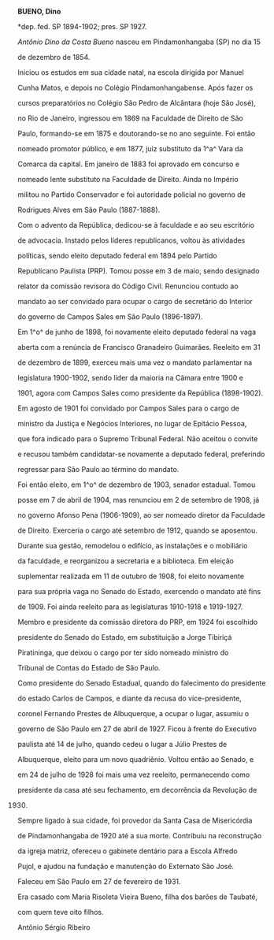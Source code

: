 **BUENO, Dino**



\*dep. fed. SP 1894-1902; pres. SP 1927.



*Antônio Dino da Costa Bueno* nasceu em Pindamonhangaba (SP) no dia 15

de dezembro de 1854.



Iniciou os estudos em sua cidade natal, na escola dirigida por Manuel

Cunha Matos, e depois no Colégio Pindamonhangabense. Após fazer os

cursos preparatórios no Colégio São Pedro de Alcântara (hoje São José),

no Rio de Janeiro, ingressou em 1869 na Faculdade de Direito de São

Paulo, formando-se em 1875 e doutorando-se no ano seguinte. Foi então

nomeado promotor público, e em 1877, juiz substituto da 1^a^ Vara da

Comarca da capital. Em janeiro de 1883 foi aprovado em concurso e

nomeado lente substituto na Faculdade de Direito. Ainda no Império

militou no Partido Conservador e foi autoridade policial no governo de

Rodrigues Alves em São Paulo (1887-1888).



Com o advento da República, dedicou-se à faculdade e ao seu escritório

de advocacia. Instado pelos líderes republicanos, voltou às atividades

políticas, sendo eleito deputado federal em 1894 pelo Partido

Republicano Paulista (PRP). Tomou posse em 3 de maio, sendo designado

relator da comissão revisora do Código Civil. Renunciou contudo ao

mandato ao ser convidado para ocupar o cargo de secretário do Interior

do governo de Campos Sales em São Paulo (1896-1897).



Em 1^o^ de junho de 1898, foi novamente eleito deputado federal na vaga

aberta com a renúncia de Francisco Granadeiro Guimarães. Reeleito em 31

de dezembro de 1899, exerceu mais uma vez o mandato parlamentar na

legislatura 1900-1902, sendo líder da maioria na Câmara entre 1900 e

1901, agora com Campos Sales como presidente da República (1898-1902).

Em agosto de 1901 foi convidado por Campos Sales para o cargo de

ministro da Justiça e Negócios Interiores, no lugar de Epitácio Pessoa,

que fora indicado para o Supremo Tribunal Federal. Não aceitou o convite

e recusou também candidatar-se novamente a deputado federal, preferindo

regressar para São Paulo ao término do mandato.



Foi então eleito, em 1^o^ de dezembro de 1903, senador estadual. Tomou

posse em 7 de abril de 1904, mas renunciou em 2 de setembro de 1908, já

no governo Afonso Pena (1906-1909), ao ser nomeado diretor da Faculdade

de Direito. Exerceria o cargo até setembro de 1912, quando se aposentou.

Durante sua gestão, remodelou o edifício, as instalações e o mobiliário

da faculdade, e reorganizou a secretaria e a biblioteca. Em eleição

suplementar realizada em 11 de outubro de 1908, foi eleito novamente

para sua própria vaga no Senado do Estado, exercendo o mandato até fins

de 1909. Foi ainda reeleito para as legislaturas 1910-1918 e 1919-1927.

Membro e presidente da comissão diretora do PRP, em 1924 foi escolhido

presidente do Senado do Estado, em substituição a Jorge Tibiriçá

Piratininga, que deixou o cargo por ter sido nomeado ministro do

Tribunal de Contas do Estado de São Paulo.



Como presidente do Senado Estadual, quando do falecimento do presidente

do estado Carlos de Campos, e diante da recusa do vice-presidente,

coronel Fernando Prestes de Albuquerque, a ocupar o lugar, assumiu o

governo de São Paulo em 27 de abril de 1927. Ficou à frente do Executivo

paulista até 14 de julho, quando cedeu o lugar a Júlio Prestes de

Albuquerque, eleito para um novo quadriênio. Voltou então ao Senado, e

em 24 de julho de 1928 foi mais uma vez reeleito, permanecendo como

presidente da casa até seu fechamento, em decorrência da Revolução de

1930.



Sempre ligado à sua cidade, foi provedor da Santa Casa de Misericórdia

de Pindamonhangaba de 1920 até a sua morte. Contribuiu na reconstrução

da igreja matriz, ofereceu o gabinete dentário para a Escola Alfredo

Pujol, e ajudou na fundação e manutenção do Externato São José.



Faleceu em São Paulo em 27 de fevereiro de 1931.



Era casado com Maria Risoleta Vieira Bueno, filha dos barões de Taubaté,

com quem teve oito filhos.



Antônio Sérgio Ribeiro



